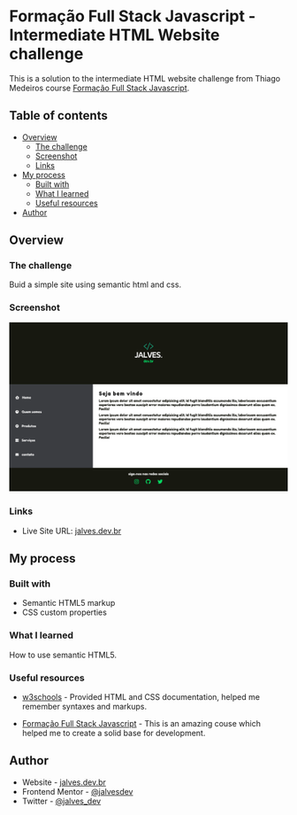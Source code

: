 # Formação Full Stack Javascript - Intermediate HTML Website challenge

This is a solution to the intermediate HTML website challenge from Thiago Medeiros course [Formação Full Stack Javascript](https://go.hotmart.com/N73932472N).

## Table of contents

- [Overview](#overview)
  - [The challenge](#the-challenge)
  - [Screenshot](#screenshot)
  - [Links](#links)
- [My process](#my-process)
  - [Built with](#built-with)
  - [What I learned](#what-i-learned)
  - [Useful resources](#useful-resources)
- [Author](#author)

## Overview

### The challenge

Buid a simple site using semantic html and css.

### Screenshot

![](./screenshot.png)

### Links

- Live Site URL: [jalves.dev.br](http://jalves.dev.br/portfolio/projects/ffjs-html-site/)

## My process

### Built with

- Semantic HTML5 markup
- CSS custom properties

### What I learned

How to use semantic HTML5.


### Useful resources

- [w3schools](https://www.w3schools.com/) - Provided HTML and CSS documentation, helped me remember syntaxes and markups.

- [Formação Full Stack Javascript](https://go.hotmart.com/N73932472N) - This is an amazing couse which helped me to create a solid base for development.

## Author

- Website - [jalves.dev.br](http://jalves.dev.br/)
- Frontend Mentor - [@jalvesdev](https://www.frontendmentor.io/profile/jalvesdev)
- Twitter - [@jalves_dev](https://twitter.com/jalves_dev)